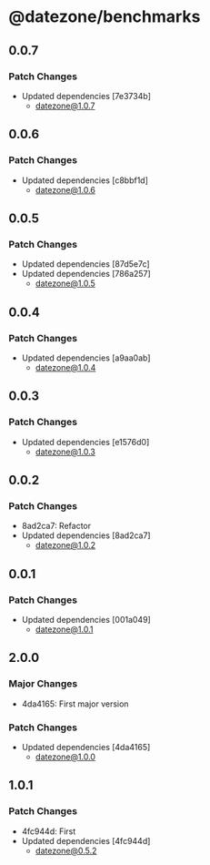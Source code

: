 # @datezone/benchmarks

## 0.0.7

### Patch Changes

- Updated dependencies [7e3734b]
  - datezone@1.0.7

## 0.0.6

### Patch Changes

- Updated dependencies [c8bbf1d]
  - datezone@1.0.6

## 0.0.5

### Patch Changes

- Updated dependencies [87d5e7c]
- Updated dependencies [786a257]
  - datezone@1.0.5

## 0.0.4

### Patch Changes

- Updated dependencies [a9aa0ab]
  - datezone@1.0.4

## 0.0.3

### Patch Changes

- Updated dependencies [e1576d0]
  - datezone@1.0.3

## 0.0.2

### Patch Changes

- 8ad2ca7: Refactor
- Updated dependencies [8ad2ca7]
  - datezone@1.0.2

## 0.0.1

### Patch Changes

- Updated dependencies [001a049]
  - datezone@1.0.1

## 2.0.0

### Major Changes

- 4da4165: First major version

### Patch Changes

- Updated dependencies [4da4165]
  - datezone@1.0.0

## 1.0.1

### Patch Changes

- 4fc944d: First
- Updated dependencies [4fc944d]
  - datezone@0.5.2
